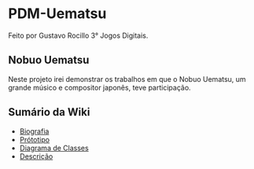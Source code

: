 # PDM-Uematsu
  Feito por Gustavo Rocillo 3° Jogos Digitais.
## Nobuo Uematsu
  Neste projeto irei demonstrar os trabalhos em que o Nobuo Uematsu, um grande músico e compositor japonês, teve participação.
## Sumário da Wiki
- [Biografia](https://github.com/)
- [Prótotipo](https://github.com/)
- [Diagrama de Classes](https://github.com/)
- [Descrição](https://github.com/)
